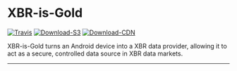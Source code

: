 # XBR-is-Gold

[![Travis](https://travis-ci.org/xbr/xbr-is-gold.svg?branch=master)](https://travis-ci.org/xbr/xbr-is-gold)
[![Download-S3](https://img.shields.io/badge/origin-download-ff69b4.svg?style=flat)](https://s3.eu-central-1.amazonaws.com/download.crossbario.com/index.html?prefix=xbr-is-gold/)
[![Download-CDN](https://img.shields.io/badge/cached-download-ff69b4.svg?style=flat)](https://download.crossbario.com/?prefix=xbr-is-gold/)

XBR-is-Gold turns an Android device into a XBR data provider, allowing it to act as a secure, controlled data source in XBR data markets.

---

